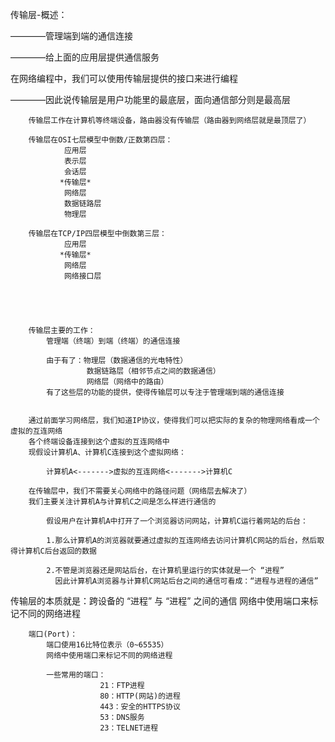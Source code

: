 传输层-概述：

————管理端到端的通信连接

————给上面的应用层提供通信服务

在网络编程中，我们可以使用传输层提供的接口来进行编程

————因此说传输层是用户功能里的最底层，面向通信部分则是最高层


		传输层工作在计算机等终端设备，路由器没有传输层（路由器到网络层就是最顶层了）

		传输层在OSI七层模型中倒数/正数第四层：
				应用层
				表示层
				会话层
			   *传输层*
			    网络层
				数据链路层
				物理层

		传输层在TCP/IP四层模型中倒数第三层：
				应用层
			   *传输层*
			    网络层
				网络接口层





		传输层主要的工作：
			管理端（终端）到端（终端）的通信连接

			由于有了：物理层（数据通信的光电特性）
					 数据链路层（相邻节点之间的数据通信）
					 网络层（网络中的路由）
			有了这些层的功能的提供，使得传输层可以专注于管理端到端的通信连接


		通过前面学习网络层，我们知道IP协议，使得我们可以把实际的复杂的物理网络看成一个虚拟的互连网络
		各个终端设备连接到这个虚拟的互连网络中
		现假设计算机A、计算机C连接到这个虚拟网络：

			计算机A<------->虚拟的互连网络<------->计算机C

		在传输层中，我们不需要关心网络中的路径问题（网络层去解决了）
		我们主要关注计算机A与计算机C之间是怎么样进行通信的

			假设用户在计算机A中打开了一个浏览器访问网站，计算机C运行着网站的后台：

			1.那么计算机A的浏览器就要通过虚拟的互连网络去访问计算机C网站的后台，然后取得计算机C后台返回的数据

			2.不管是浏览器还是网站后台，在计算机里运行的实体就是一个 “进程”
			  因此计算机A浏览器与计算机C网站后台之间的通信可看成：“进程与进程的通信”







传输层的本质就是：跨设备的 “进程” 与 “进程” 之间的通信
网络中使用端口来标记不同的网络进程


						



		端口(Port)：
			端口使用16比特位表示（0~65535）
			网络中使用端口来标记不同的网络进程

			一些常用的端口：
						21：FTP进程
						80：HTTP(网站)的进程
						443：安全的HTTPS协议
						53：DNS服务
						23：TELNET进程